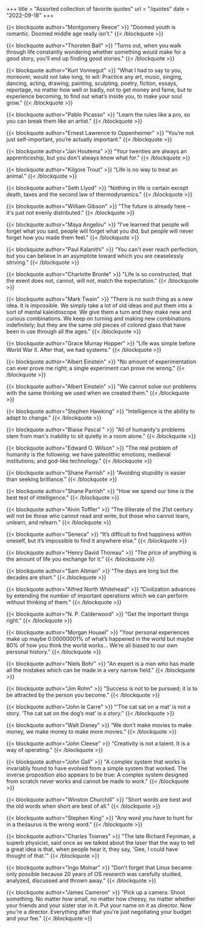 +++
title = "Assorted collection of favorite quotes"
url = "/quotes"
date = "2022-09-18"
+++

{{< blockquote author="Montgomery Reece" >}}
"Doomed youth is romantic. Doomed middle age really isn't." 
{{< /blockquote >}}

{{< blockquote author="Thorsten Ball" >}}
"Turns out, when you walk through life constantly wondering whether something would make for a good story, you’ll end up finding good stories." 
{{< /blockquote >}}

{{< blockquote author="Kurt Vonnegut" >}}
"What I had to say to you, moreover, would not take long, to wit: Practice any art, music, singing, dancing, acting, drawing, painting, sculpting, poetry, fiction, essays, reportage, no matter how well or badly, not to get money and fame, but to experience becoming, to find out what’s inside you, to make your soul grow." 
{{< /blockquote >}}

{{< blockquote author="Pablo Picasso" >}}
"Learn the rules like a pro, so you can break them like an artist." 
{{< /blockquote >}}

{{< blockquote author="Ernest Lawrence to Oppenheimer" >}}
"You’re not just self-important, you’re actually important." 
{{< /blockquote >}}

{{< blockquote author="Jan Houtema" >}}
"Your twenties are always an apprenticeship, but you don't always know what for."
{{< /blockquote >}}

{{< blockquote author="Kilgore Trout" >}}
“Life is no way to treat an animal.”
{{< /blockquote >}}

{{< blockquote author="Seth Llyod" >}}
"Nothing in life is certain except death, taxes and the second law of thermodynamics."
{{< /blockquote >}}

{{< blockquote author="William Gibson" >}}
"The  future is already here – it's just not evenly distributed."
{{< /blockquote >}}

{{< blockquote author="Maya Angelou" >}}
"I’ve learned that people will forget what you said, people will forget what you did, but people will never forget how you made them feel."
{{< /blockquote >}}

{{< blockquote author="Paul Kalanithi" >}}
“You can't ever reach perfection, but you can believe in an asymptote toward which you are ceaselessly striving.”
{{< /blockquote >}}

{{< blockquote author="Charlotte Bronte" >}}
"Life is so constructed, that the event does not, cannot, will not, match the expectation." 
{{< /blockquote >}}

{{< blockquote author="Mark Twain" >}}
"There is no such thing as a new idea. It is impossible. We simply take a lot of old ideas and put them into a sort of mental kaleidoscope. We give them a turn and they make new and curious combinations. We keep on turning and making new combinations indefinitely; but they are the same old pieces of colored glass that have been in use through all the ages."
{{< /blockquote >}}

{{< blockquote author="Grace Murray Hopper" >}}
"Life was simple before World War II. After that, we had systems."
{{< /blockquote >}}

{{< blockquote author="Albert Einstein" >}}
"No amount of experimentation can ever prove me right; a single experiment can prove me wrong."
{{< /blockquote >}}

{{< blockquote author="Albert Einstein" >}}
"We cannot solve our problems with the same thinking we used when we created them."
{{< /blockquote >}}

{{< blockquote author="Stephen Hawking" >}}
"Intelligence is the ability to adapt to change."
{{< /blockquote >}}

{{< blockquote author="Blaise Pascal " >}}
"All of humanity's problems stem from man's inability to sit quietly in a room alone."
{{< /blockquote >}}

{{< blockquote author="Edward O. Wilson" >}}
"The real problem of humanity is the following: we have paleolithic emotions; medieval institutions; and god-like technology."
{{< /blockquote >}}

{{< blockquote author="Shane Parrish" >}}
"Avoiding stupidity is easier than seeking brilliance.” 
{{< /blockquote >}}

{{< blockquote author="Shane Parrish" >}}
"How we spend our time is the best test of intelligence."
{{< /blockquote >}}

{{< blockquote author="Alvin Toffler" >}}
“The illiterate of the 21st century will not be those who cannot read and write, but those who cannot learn, unlearn, and relearn.”
{{< /blockquote >}}

{{< blockquote author="Seneca" >}}
“It’s difficult to find happiness within oneself, but it’s impossible to find it anywhere else.”
{{< /blockquote >}}

{{< blockquote author="Henry David Thoreau" >}}
“The price of anything is the amount of life you exchange for it.”
{{< /blockquote >}}

{{< blockquote author="Sam Altman" >}}
“The days are long but the decades are short.”
{{< /blockquote >}}

{{< blockquote author="Alfred North Whitehead" >}}
”Civilization advances by extending the number of important operations which we can perform without thinking of them.” 
{{< /blockquote >}}

{{< blockquote author="N. P. Calderwood" >}}
"Get the important things right."
{{< /blockquote >}}

{{< blockquote author="Morgan Housel" >}}
"Your personal experiences make up maybe 0.00000001% of what’s happened in the world but maybe 80% of how you think the world works... We’re all biased to our own personal history.” 
{{< /blockquote >}}

{{< blockquote author="Niels Bohr" >}}
"An expert is a man who has made all the mistakes which can be made in a very narrow field." 
{{< /blockquote >}}

{{< blockquote author="Jim Rohn" >}}
"Success is not to be pursued; it is to be attracted by the person you become."
{{< /blockquote >}}

{{< blockquote author="John le Carre" >}}
“‘The cat sat on a mat’ is not a story. ‘The cat sat on the dog’s mat’ is a story.” 
{{< /blockquote >}}

{{< blockquote author="Walt Disney" >}}
“We don’t make movies to make money, we make money to make more movies.”
{{< /blockquote >}}

{{< blockquote author="John Cleese" >}}
“Creativity is not a talent. It is a way of operating.” 
{{< /blockquote >}}

{{< blockquote author="John Gall" >}}
"A complex system that works is invariably found to have evolved from a simple system that worked. The inverse proposition also appears to be true: A complex system designed from scratch never works and cannot be made to work."
{{< /blockquote >}}

{{< blockquote author="Winston Churchill" >}}
"Short words are best and the old words when short are best of all." 
{{< /blockquote >}}

{{< blockquote author="Stephen King" >}}
"Any word you have to hunt for in a thesaurus is the wrong word."
{{< /blockquote >}}

{{< blockquote author="Charles Townes" >}}
"The late Richard Feynman, a superb physicist, said once as we talked about the laser that the way to tell a great idea is that, when people hear it, they say, 'Gee, I could have thought of that.'"
{{< /blockquote >}}

{{< blockquote author="Ingo Molnar" >}}
"Don't forget that Linux became only possible because 20 years of OS research was carefully studied, analyzed, discussed and thrown away."
{{< /blockquote >}}

{{< blockquote author="James Cameron" >}}
"Pick up a camera. Shoot something. No matter how small, no matter how cheesy, no matter whether your friends and your sister star in it. Put your name on it as director. Now you're a director. Everything after that you're just negotiating your budget and your fee."
{{< /blockquote >}}
